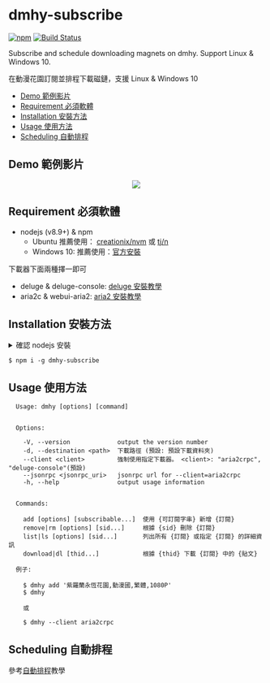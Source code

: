 # dmhy-subscribe

[![npm](https://img.shields.io/npm/v/dmhy-subscribe.svg)](https://www.npmjs.com/package/dmhy-subscribe) [![Build Status](https://travis-ci.org/FlandreDaisuki/dmhy-subscribe.svg?branch=master)](https://travis-ci.org/FlandreDaisuki/dmhy-subscribe)

Subscribe and schedule downloading magnets on dmhy. Support Linux & Windows 10.

在動漫花園訂閱並排程下載磁鏈，支援 Linux & Windows 10

* [Demo 範例影片](#demo-%E7%AF%84%E4%BE%8B%E5%BD%B1%E7%89%87)
* [Requirement 必須軟體](#requirement-%E5%BF%85%E9%A0%88%E8%BB%9F%E9%AB%94)
* [Installation 安裝方法](#installation-%E5%AE%89%E8%A3%9D%E6%96%B9%E6%B3%95)
* [Usage 使用方法](#usage-%E4%BD%BF%E7%94%A8%E6%96%B9%E6%B3%95)
* [Scheduling 自動排程](#scheduling-%E8%87%AA%E5%8B%95%E6%8E%92%E7%A8%8B)

## Demo 範例影片

<p align="center">
  <a href="https://www.youtube.com/watch?v=sGjh77-72vE">
    <img src="https://img.youtube.com/vi/sGjh77-72vE/0.jpg">
  </a>
</p>

## Requirement 必須軟體

+ nodejs (v8.9+) & npm
  * Ubuntu 推薦使用： [creationix/nvm](https://github.com/creationix/nvm)
    或 [tj/n](https://github.com/tj/n)
  * Windows 10: 推薦使用：[官方安裝](https://nodejs.org/)

下載器下面兩種擇一即可

+ deluge & deluge-console: [deluge 安裝教學](docs/deluge.md)
+ aria2c & webui-aria2:  [aria2 安裝教學](docs/aria2.md)

## Installation 安裝方法

<details close>
  <summary>確認 nodejs 安裝</summary>

  Ubuntu:
  ```
  $ node -v
  v9.4.0
  $ npm -v
  5.6.0
  ```

  Windows10 (PowerShell):
  ```
  PS C:\> node -v
  v9.4.0
  PS C:\> npm -v
  5.6.0
  ```
</details>

```
$ npm i -g dmhy-subscribe
```

## Usage 使用方法

```
  Usage: dmhy [options] [command]


  Options:

    -V, --version             output the version number
    -d, --destination <path>  下載路徑 (預設: 預設下載資料夾)
    --client <client>         強制使用指定下載器。 <client>: "aria2crpc", "deluge-console"(預設)
    --jsonrpc <jsonrpc_uri>   jsonrpc url for --client=aria2crpc
    -h, --help                output usage information


  Commands:

    add [options] [subscribable...]  使用 {可訂閱字串} 新增 {訂閱}
    remove|rm [options] [sid...]     根據 {sid} 刪除 {訂閱}
    list|ls [options] [sid...]       列出所有 {訂閱} 或指定 {訂閱} 的詳細資訊
    download|dl [thid...]            根據 {thid} 下載 {訂閱} 中的 {貼文}

  例子:

    $ dmhy add '紫羅蘭永恆花園,動漫國,繁體,1080P'
    $ dmhy

    或

    $ dmhy --client aria2crpc
```

## Scheduling 自動排程

參考[自動排程](docs/scheduling.md)教學
